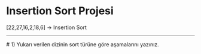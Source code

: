# Insertion Sort Projesi
[22,27,16,2,18,6] -> Insertion Sort
<hr>
# 1) Yukarı verilen dizinin sort türüne göre aşamalarını yazınız.
